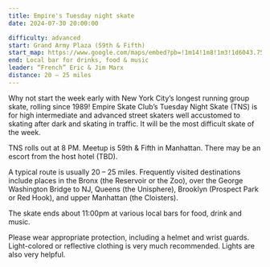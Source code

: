 ```yaml
---
title: Empire's Tuesday night skate
date: 2024-07-30 20:00:00

difficulty: advanced
start: Grand Army Plaza (59th & Fifth)
start_map: https://www.google.com/maps/embed?pb=!1m14!1m8!1m3!1d6043.75708814473!2d-73.973144!3d40.764696!3m2!1i1024!2i768!4f13.1!3m3!1m2!1s0x0%3A0x792ab6262d9ff738!2sGrand%20Army%20Plaza!5e0!3m2!1sen!2sus!4v1652370977567!5m2!1sen!2sus
end: Local bar for drinks, food & music
leader: “French” Eric & Jim Marx
distance: 20 – 25 miles
---
```


Why not start the week early with New York City’s longest running group skate, rolling since 1989! Empire Skate Club’s Tuesday Night Skate (TNS) is for high intermediate and advanced street skaters well accustomed to skating after dark and skating in traffic. It will be the most difficult skate of the week.

TNS rolls out at 8 PM. Meetup is 59th & Fifth in Manhattan. There may be an escort from the host hotel (TBD).

A typical route is usually 20 – 25 miles. Frequently visited destinations include places in the Bronx (the Reservoir or the Zoo), over the George Washington Bridge to NJ, Queens (the Unisphere), Brooklyn (Prospect Park or Red Hook), and upper Manhattan (the Cloisters).

The skate ends about 11:00pm at various local bars for food, drink and music.

Please wear appropriate protection, including a helmet and wrist guards. Light-colored or reflective clothing is very much recommended. Lights are also very helpful.
